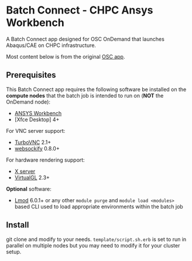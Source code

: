 # Batch Connect - CHPC Ansys Workbench


A Batch Connect app designed for OSC OnDemand that launches Abaqus/CAE on CHPC
infrastructure.

Most content below is from the original [OSC app](https://github.com/OSC/bc_osc_ansys_workbench).

## Prerequisites

This Batch Connect app requires the following software be installed on the
**compute nodes** that the batch job is intended to run on (**NOT** the
OnDemand node):

- [ANSYS Workbench]
- [Xfce Desktop] 4+

For VNC server support:

- [TurboVNC] 2.1+
- [websockify] 0.8.0+

For hardware rendering support:

- [X server]
- [VirtualGL] 2.3+

**Optional** software:

- [Lmod] 6.0.1+ or any other `module purge` and `module load <modules>` based
  CLI used to load appropriate environments within the batch job

[ANSYS Workbench]: https://www.ansys.com/
[Fluxbox]: http://fluxbox.org/
[TurboVNC]: http://www.turbovnc.org/
[websockify]: https://github.com/novnc/websockify
[X server]: https://www.x.org/
[VirtualGL]: http://www.virtualgl.org/
[Lmod]: https://www.tacc.utexas.edu/research-development/tacc-projects/lmod

## Install

git clone and modify to your needs. ```template/script.sh.erb``` is set to run in parallel on multiple nodes but you may need to modify it for your cluster setup.
